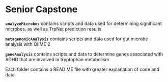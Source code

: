 # Senior Capstone

<b>```analyzeMicrobes```</b> contains scripts and data used for determining significant microbes, as well as TrpNet prediction results

<b>```metagenomicAnalysis```</b> contains scripts and data used for gut microbe analysis with QIIME 2

<b>```geneAnalysis```</b> contains scripts and data to determine genes associated with ADHD that are involved in tryptophan metabolism

Each folder contains a READ ME file with greater explanation of code and data
